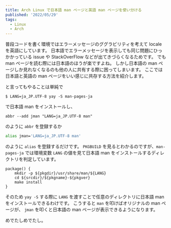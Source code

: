 ```yaml
---
title: Arch Linux で日本語 man ページと英語 man ページを使い分ける
published: '2022/05/29'
tags:
  - Linux
  - Arch
---
```


普段コードを書く環境ではエラーメッセージのググラビリティを考えて locale を英語にしています。
日本語でエラーメッセージを表示しても同じ問題にひっかかっている issue や StackOverFlow などが出てきづらくなるためです。
でも man ページを読む際には日本語のほうが楽ですよね。
しかし日本語の man ページしか見れなくなるのも他の人に共有する際に困ってしまいます。
ここでは日本語と英語の man ページをいい感じに共存する方法を紹介します。

と言ってもやることは単純で

```shell
$ LANG=ja_JP.UTF-8 yay -S man-pages-ja
```

で日本語 man をインストールし、

```fish
abbr --add jman "LANG=ja_JP.UTF-8 man"
```

のように `abbr` を登録するか

```bash
alias jman='LANG=ja_JP.UTF-8 man'
```

のように `alias` を登録するだけです。
`PKGBUILD` を見るとわかるのですが、`man-pages-ja` では環境変数 `LANG` の値を見て日本語 man をインストールするディレクトリを判定しています。

```shell
package() {
    mkdir -p ${pkgdir}/usr/share/man/${LANG}
    cd ${srcdir}/${pkgname}-${pkgver}
    make install
}
```

そのため `yay -S` する際に `LANG` を渡すことで任意のディレクトリに日本語 man をインストールできるわけです。
こうすると `man` を叩けばオリジナルの man ページが、
`jman` を叩くと日本語の man ページが表示できるようになります。

めでたしめでたし。
